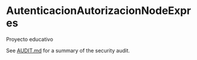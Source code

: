 # AutenticacionAutorizacionNodeExpres
Proyecto educativo

See [AUDIT.md](AUDIT.md) for a summary of the security audit.
